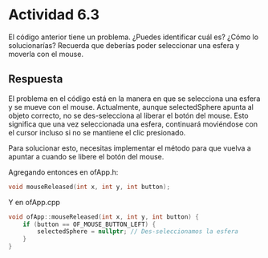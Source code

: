 # Actividad 6.3

El código anterior tiene un problema. ¿Puedes identificar cuál es? ¿Cómo lo solucionarías? Recuerda que deberías poder seleccionar una esfera y moverla con el mouse.

## Respuesta

El problema en el código está en la manera en que se selecciona una esfera y se mueve con el mouse. Actualmente, aunque selectedSphere apunta al objeto correcto, no se des-selecciona al liberar el botón del mouse. Esto significa que una vez seleccionada una esfera, continuará moviéndose con el cursor incluso si no se mantiene el clic presionado.

Para solucionar esto, necesitas implementar el método  para que  vuelva a apuntar a  cuando se libere el botón del mouse.

Agregando entonces en ofApp.h:

```cpp
void mouseReleased(int x, int y, int button);
```
Y en ofApp.cpp

```cpp
void ofApp::mouseReleased(int x, int y, int button) {
    if (button == OF_MOUSE_BUTTON_LEFT) {
        selectedSphere = nullptr; // Des-seleccionamos la esfera
    }
}
```